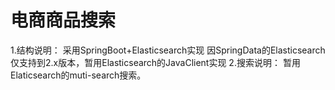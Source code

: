 # 电商商品搜索
1.结构说明：
采用SpringBoot+Elasticsearch实现
因SpringData的Elasticsearch仅支持到2.x版本，暂用Elasticsearch的JavaClient实现
2.搜索说明：
暂用Elaticsearch的muti-search搜索。
